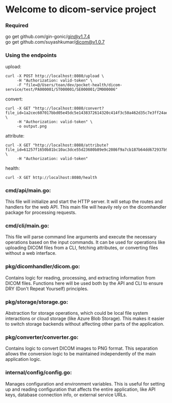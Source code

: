 # Welcome to dicom-service project

### Required

go get github.com/gin-gonic/gin@v1.7.4 \
go get github.com/suyashkumar/dicom@v1.0.7

### Using the endpoints

upload:
```
curl -X POST http://localhost:8080/upload \                                                                           
     -H "Authorization: valid-token" \
     -F "file=@/Users/toan/dev/pocket-health/dicom-service/test/PA000001/ST000001/SE000001/IM000006"
```

convert:
```
curl -X GET "http://localhost:8080/convert?file_id=1a2cec607017bbd05e45dc5e1438372614320c414f3c50a462d35c7e3ff24ae4" \
     -H "Authorization: valid-token" \
     -o output.png
```

attribute:
```
curl -X GET "http://localhost:8080/attribute?file_id=61257f1650b81bc10ac3dce55d23680b89e9c2086f9a7cb187b64dd672937b99&tag=0010,0010" \                                 
     -H "Authorization: valid-token"
``` 

health:
```
curl -X GET http://localhost:8080/health
```        


### cmd/api/main.go:

This file will initialize and start the HTTP server.
It will setup the routes and handlers for the web API.
This main file will heavily rely on the dicomhandler package for processing requests.

### cmd/cli/main.go:

This file will parse command line arguments and execute the necessary operations based on the input commands.
It can be used for operations like uploading DICOM files from a CLI, fetching attributes, or converting files without a web interface.

### pkg/dicomhandler/dicom.go:

Contains logic for reading, processing, and extracting information from DICOM files.
Functions here will be used both by the API and CLI to ensure DRY (Don't Repeat Yourself) principles.

### pkg/storage/storage.go:

Abstraction for storage operations, which could be local file system interactions or cloud storage (like Azure Blob Storage).
This makes it easier to switch storage backends without affecting other parts of the application.

### pkg/converter/converter.go:

Contains logic to convert DICOM images to PNG format.
This separation allows the conversion logic to be maintained independently of the main application logic.

### internal/config/config.go:

Manages configuration and environment variables.
This is useful for setting up and reading configuration that affects the entire application, like API keys, database connection info, or external service URLs.

